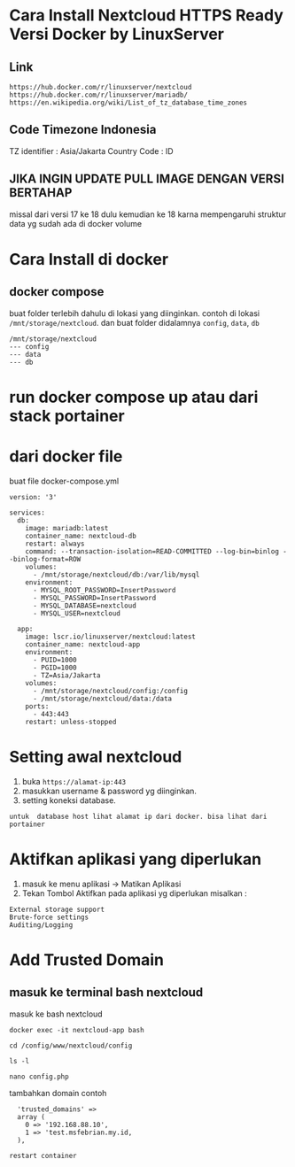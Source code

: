 # Cara Install Nextcloud HTTPS Ready Versi Docker by LinuxServer
## Link
```
https://hub.docker.com/r/linuxserver/nextcloud
https://hub.docker.com/r/linuxserver/mariadb/
https://en.wikipedia.org/wiki/List_of_tz_database_time_zones
```

## Code Timezone Indonesia
TZ identifier : Asia/Jakarta
Country Code : ID


## JIKA INGIN UPDATE PULL IMAGE DENGAN VERSI BERTAHAP
missal dari versi 17 ke 18 dulu kemudian ke 18
karna mempengaruhi struktur data yg sudah ada di docker volume

# Cara Install di docker
## docker compose
buat folder terlebih dahulu di lokasi yang diinginkan. contoh di lokasi `/mnt/storage/nextcloud`.
dan buat folder didalamnya `config`, `data`, `db`
```
/mnt/storage/nextcloud
--- config
--- data
--- db
```

# run docker compose up atau dari stack portainer
# dari docker file
buat file docker-compose.yml
```
version: '3'

services:
  db:
    image: mariadb:latest
    container_name: nextcloud-db
    restart: always
    command: --transaction-isolation=READ-COMMITTED --log-bin=binlog --binlog-format=ROW
    volumes:
      - /mnt/storage/nextcloud/db:/var/lib/mysql
    environment:
      - MYSQL_ROOT_PASSWORD=InsertPassword
      - MYSQL_PASSWORD=InsertPassword
      - MYSQL_DATABASE=nextcloud
      - MYSQL_USER=nextcloud
    
  app:
    image: lscr.io/linuxserver/nextcloud:latest
    container_name: nextcloud-app
    environment:
      - PUID=1000
      - PGID=1000
      - TZ=Asia/Jakarta
    volumes:
      - /mnt/storage/nextcloud/config:/config
      - /mnt/storage/nextcloud/data:/data
    ports:
      - 443:443
    restart: unless-stopped

```

# Setting awal nextcloud
1. buka `https://alamat-ip:443` 
2. masukkan username & password yg diinginkan.
3. setting koneksi database.
```
untuk  database host lihat alamat ip dari docker. bisa lihat dari portainer
```

# Aktifkan aplikasi yang diperlukan
1. masuk ke menu aplikasi -> Matikan Aplikasi
2. Tekan Tombol Aktifkan pada aplikasi yg diperlukan misalkan :
```
External storage support
Brute-force settings
Auditing/Logging
```

# Add Trusted Domain
## masuk ke terminal bash nextcloud
masuk ke bash nextcloud
```
docker exec -it nextcloud-app bash 
```
```
cd /config/www/nextcloud/config
```
```
ls -l
```
```
nano config.php
```
tambahkan domain contoh
```
  'trusted_domains' =>
  array (
    0 => '192.168.88.10',
    1 => 'test.msfebrian.my.id,
  ),
```
```
restart container
```
